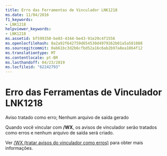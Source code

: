 ```yaml
---
title: Erro das Ferramentas de Vinculador LNK1218
ms.date: 11/04/2016
f1_keywords:
- LNK1218
helpviewer_keywords:
- LNK1218
ms.assetid: bf599350-be03-4344-be43-91e29c4f1556
ms.openlocfilehash: 8a2a92f642759d654530d4979262b01a5a581088
ms.sourcegitcommit: 0ab61bc3d2b6cfbd52a16c6ab2b97a8ea1864f12
ms.translationtype: MT
ms.contentlocale: pt-BR
ms.lasthandoff: 04/23/2019
ms.locfileid: "62242793"
---
```

# <a name="linker-tools-error-lnk1218"></a>Erro das Ferramentas de Vinculador LNK1218

Aviso tratado como erro; Nenhum arquivo de saída gerado

Quando você vincular com **/WX**, os avisos de vinculador serão tratados como erros e nenhum arquivo de saída será criado.

Ver [/WX (tratar avisos do vinculador como erros)](../../build/reference/wx-treat-linker-warnings-as-errors.md) para obter mais informações.